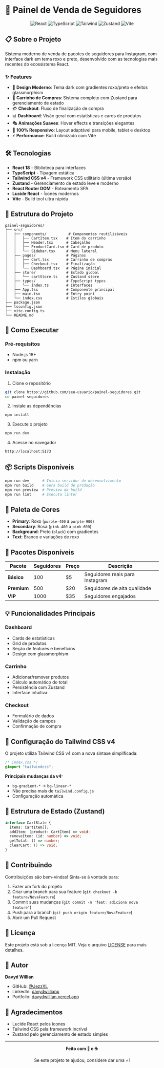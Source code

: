 # 🚀 Painel de Venda de Seguidores

<div align="center">
  <img src="https://img.shields.io/badge/React-20232A?style=for-the-badge&logo=react&logoColor=61DAFB" alt="React" />
  <img src="https://img.shields.io/badge/TypeScript-007ACC?style=for-the-badge&logo=typescript&logoColor=white" alt="TypeScript" />
  <img src="https://img.shields.io/badge/Tailwind_CSS_v4-38B2AC?style=for-the-badge&logo=tailwind-css&logoColor=white" alt="Tailwind" />
  <img src="https://img.shields.io/badge/Zustand-443E38?style=for-the-badge&logo=react&logoColor=white" alt="Zustand" />
  <img src="https://img.shields.io/badge/Vite-646CFF?style=for-the-badge&logo=vite&logoColor=white" alt="Vite" />
</div>

## 📋 Sobre o Projeto

Sistema moderno de venda de pacotes de seguidores para Instagram, com interface dark em tema roxo e preto, desenvolvido com as tecnologias mais recentes do ecossistema React.

### ✨ Features

- 🎨 **Design Moderno**: Tema dark com gradientes roxo/preto e efeitos glassmorphism
- 🛒 **Carrinho de Compras**: Sistema completo com Zustand para gerenciamento de estado
- 💳 **Checkout**: Fluxo de finalização de compra
- 📊 **Dashboard**: Visão geral com estatísticas e cards de produtos
- 🎭 **Animações Suaves**: Hover effects e transições elegantes
- 📱 **100% Responsivo**: Layout adaptável para mobile, tablet e desktop
- ⚡ **Performance**: Build otimizado com Vite

## 🛠️ Tecnologias

- **React 18** - Biblioteca para interfaces
- **TypeScript** - Tipagem estática
- **Tailwind CSS v4** - Framework CSS utilitário (última versão)
- **Zustand** - Gerenciamento de estado leve e moderno
- **React Router DOM** - Roteamento SPA
- **Lucide React** - Ícones modernos
- **Vite** - Build tool ultra rápida

## 📁 Estrutura do Projeto

```
painel-seguidores/
├── src/
│   ├── components/          # Componentes reutilizáveis
│   │   ├── CartItem.tsx    # Item do carrinho
│   │   ├── Header.tsx      # Cabeçalho
│   │   ├── ProductCard.tsx # Card de produto
│   │   └── Sidebar.tsx     # Menu lateral
│   ├── pages/              # Páginas
│   │   ├── Cart.tsx        # Carrinho de compras
│   │   ├── Checkout.tsx    # Finalização
│   │   └── Dashboard.tsx   # Página inicial
│   ├── store/              # Estado global
│   │   └── cartStore.ts    # Zustand store
│   ├── types/              # TypeScript types
│   │   └── index.ts        # Interfaces
│   ├── App.tsx             # Componente principal
│   ├── main.tsx            # Entry point
│   └── index.css           # Estilos globais
├── package.json
├── tsconfig.json
├── vite.config.ts
└── README.md
```

## 🚀 Como Executar

### Pré-requisitos

- Node.js 18+ 
- npm ou yarn

### Instalação

1. Clone o repositório
```bash
git clone https://github.com/seu-usuario/painel-seguidores.git
cd painel-seguidores
```

2. Instale as dependências
```bash
npm install
```

3. Execute o projeto
```bash
npm run dev
```

4. Acesse no navegador
```
http://localhost:5173
```

## 📦 Scripts Disponíveis

```bash
npm run dev      # Inicia servidor de desenvolvimento
npm run build    # Gera build de produção
npm run preview  # Preview da build
npm run lint     # Executa linter
```

## 🎨 Paleta de Cores

- **Primary**: Roxo (`purple-400` a `purple-900`)
- **Secondary**: Rosa (`pink-400` a `pink-600`)
- **Background**: Preto (`black`) com gradientes
- **Text**: Branco e variações de roxo

## 🛒 Pacotes Disponíveis

| Pacote | Seguidores | Preço | Descrição |
|--------|-----------|-------|-----------|
| **Básico** | 100 | $5 | Seguidores reais para Instagram |
| **Premium** | 500 | $20 | Seguidores de alta qualidade |
| **VIP** | 1000 | $35 | Seguidores engajados |

## 💡 Funcionalidades Principais

### Dashboard
- Cards de estatísticas
- Grid de produtos
- Seção de features e benefícios
- Design com glassmorphism

### Carrinho
- Adicionar/remover produtos
- Cálculo automático do total
- Persistência com Zustand
- Interface intuitiva

### Checkout
- Formulário de dados
- Validação de campos
- Confirmação de compra

## 🔧 Configuração do Tailwind CSS v4

O projeto utiliza Tailwind CSS v4 com a nova sintaxe simplificada:

```css
/* index.css */
@import "tailwindcss";
```

**Principais mudanças da v4:**
- `bg-gradient-*` → `bg-linear-*`
- Não precisa mais de `tailwind.config.js`
- Configuração automática

## 📝 Estrutura de Estado (Zustand)

```typescript
interface CartState {
  items: CartItem[];
  addItem: (product: CartItem) => void;
  removeItem: (id: number) => void;
  getTotal: () => number;
  clearCart: () => void;
}
```

## 🤝 Contribuindo

Contribuições são bem-vindas! Sinta-se à vontade para:

1. Fazer um fork do projeto
2. Criar uma branch para sua feature (`git checkout -b feature/NovaFeature`)
3. Commit suas mudanças (`git commit -m 'feat: adiciona nova feature'`)
4. Push para a branch (`git push origin feature/NovaFeature`)
5. Abrir um Pull Request

## 📄 Licença

Este projeto está sob a licença MIT. Veja o arquivo [LICENSE](LICENSE) para mais detalhes.

## 👤 Autor

**Davyd Willian**

- GitHub: [@JezzXL](https://github.com/JezzXL)
- LinkedIn: [davydwillianp](https://www.linkedin.com/in/davydwillianp/)
- Portfolio: [davydwillian.vercel.app](https://davydwillian.vercel.app/)

## 🙏 Agradecimentos

- Lucide React pelos ícones
- Tailwind CSS pela framework incrível
- Zustand pelo gerenciamento de estado simples

---

<div align="center">
  
  **Feito com 💜 e ☕**
  
  Se este projeto te ajudou, considere dar uma ⭐!

</div>